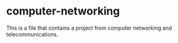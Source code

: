 # computer-networking
This is a file that contains a project from computer networking and telecommunications.
